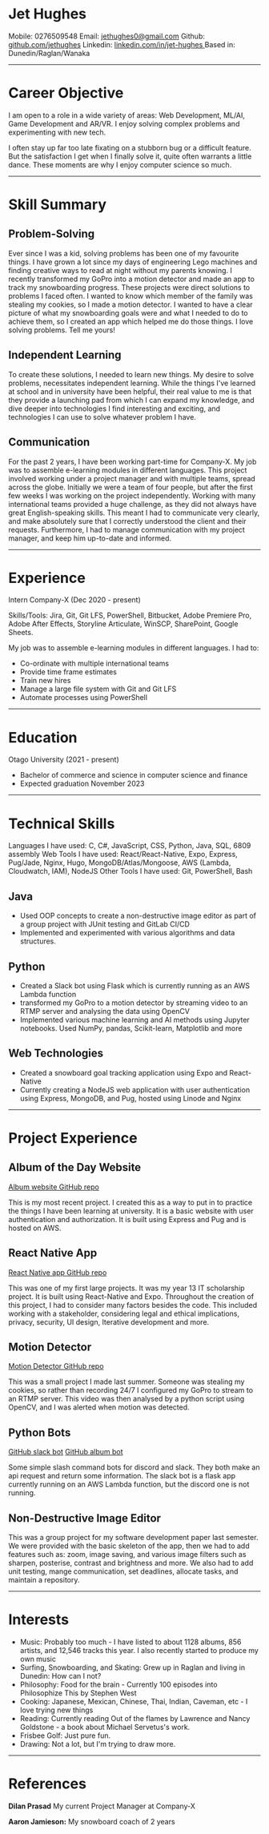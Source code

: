 # Jet Hughes

Mobile: 0276509548
Email: jethughes0@gmail.com
Github: [github.com/jethughes](https://github.com/JetHughes)
Linkedin: [linkedin.com/in/jet-hughes ](https://www.linkedin.com/in/jet-hughes)
Based in: Dunedin/Raglan/Wanaka

<hr>

# Career Objective
I am open to a role in a wide variety of areas: Web Development, ML/AI, Game Development and AR/VR. I enjoy solving complex problems and experimenting with new tech. 

I often stay up far too late fixating on a stubborn bug or a difficult feature. But the satisfaction I get when I finally solve it, quite often warrants a little dance. These moments are why I enjoy computer science so much.

<hr>

# Skill Summary
## Problem-Solving
Ever since I was a kid, solving problems has been one of my favourite things. I have grown a lot since my days of engineering Lego machines and finding creative ways to read at night without my parents knowing. I recently transformed my GoPro into a motion detector and made an app to track my snowboarding progress. These projects were direct solutions to problems I faced often. I wanted to know which member of the family was stealing my cookies, so I made a motion detector. I wanted to have a clear picture of what my snowboarding goals were and what I needed to do to achieve them, so I created an app which helped me do those things. I love solving problems. Tell me yours! 

## Independent Learning
To create these solutions, I needed to learn new things. My desire to solve problems, necessitates independent learning. While the things I've learned at school and in university have been helpful, their real value to me is that they provide a launching pad from which I can expand my knowledge, and dive deeper into technologies I find interesting and exciting, and technologies I can use to solve whatever problem I have.

## Communication
For the past 2 years, I have been working part-time for Company-X. My job was to assemble e-learning modules in different languages. This project involved working under a project manager and with multiple teams, spread across the globe. Initially we were a team of four people, but after the first few weeks I was working on the project independently. Working with many international teams provided a huge challenge, as they did not always have great English-speaking skills. This meant I had to communicate very clearly, and make absolutely sure that I correctly understood the client and their requests. Furthermore, I had to manage communication with my project manager, and keep him up-to-date and informed.

<hr>

# Experience
Intern  Company-X (Dec 2020 - present)

Skills/Tools: Jira, Git, Git LFS, PowerShell, Bitbucket, Adobe Premiere Pro, Adobe After Effects, Storyline Articulate, WinSCP, SharePoint, Google Sheets.

My job was to assemble e-learning modules in different languages. I had to:
- Co-ordinate with multiple international teams
- Provide time frame estimates
- Train new hires
- Manage a large file system with Git and Git LFS
- Automate processes using PowerShell

<hr>

# Education
Otago University (2021 - present)
- Bachelor of commerce and science in computer science and finance
- Expected graduation November 2023

<hr>

# Technical Skills
Languages I have used: C, C#, JavaScript, CSS, Python, Java, SQL, 6809 assembly
Web Tools I have used: React/React-Native, Expo, Express, Pug/Jade, Nginx, Hugo, MongoDB/Atlas/Mongoose, AWS (Lambda, Cloudwatch, IAM), NodeJS
Other Tools I have used: Git, PowerShell, Bash

## Java
- Used OOP concepts to create a non-destructive image editor as part of a group project with JUnit testing and GitLab CI/CD
- Implemented and experimented with various algorithms and data structures.

## Python
- Created a Slack bot using Flask which is currently running as an AWS Lambda function
- transformed my GoPro to a motion detector by streaming video to an RTMP server and analysing the data using OpenCV
- Implemented various machine learning and AI methods using Jupyter notebooks. Used NumPy, pandas, Scikit-learn, Matplotlib and more

## Web Technologies
- Created a snowboard goal tracking application using Expo and React-Native
- Currently creating a NodeJS web application with user authentication using Express, MongoDB, and Pug, hosted using Linode and Nginx

<hr>

# Project Experience
## Album of the Day Website
[Album website GitHub repo](https://github.com/JetHughes/album)

This is my most recent project. I created this as a way to put in to practice the things I have been learning at university. It is a basic website with user authentication and authorization. It is built using Express and Pug and is hosted on AWS.

## React Native App
[React Native app GitHub repo](https://github.com/JetHughes/snowboard-goals-app)

This was one of my first large projects. It was my year 13 IT scholarship project. It is built using React-Native and Expo. Throughout the creation of this project, I had to consider many factors besides the code. This included working with a stakeholder, considering legal and ethical implications, privacy, security, UI design, Iterative development and more.

## Motion Detector
[Motion Detector GitHub repo](https://github.com/JetHughes/motion-detector)

This was a small project I made last summer. Someone was stealing my cookies, so rather than recording 24/7 I configured my GoPro to stream to an RTMP server. This video was then analysed by a python script using OpenCV, and I was alerted when motion was detected.

## Python Bots
[GitHub slack bot](https://github.com/JetHughes/discord-album-bot) [GitHub album bot](https://github.com/JetHughes/slack-album-bot)

Some simple slash command bots for discord and slack. They both make an api request and return some information. The slack bot is a flask app currently running on an AWS Lambda function, but the discord one is not running.

## Non-Destructive Image Editor
This was a group project for my software development paper last semester. We were provided with the basic skeleton of the app, then we had to add features such as: zoom, image saving, and various image filters such as sharpen, posterise, contrast and brightness and more. We also had to add unit testing, mange communication, set deadlines, allocate tasks, and maintain a repository. 

<hr>

# Interests
- Music: Probably too much - I have listed to about 1128 albums, 856 artists, and 12,546 tracks this year. I also recently started to produce my own music
- Surfing, Snowboarding, and Skating: Grew up in Raglan and living in Dunedin: How can I not?
- Philosophy: Food for the brain - Currently 100 episodes into Philosophize This by Stephen West
- Cooking: Japanese, Mexican, Chinese, Thai, Indian, Caveman, etc - I love trying new things
- Reading: Currently reading Out of the flames by Lawrence and Nancy Goldstone - a book about Michael Servetus's work.
- Frisbee Golf: Just pure fun.
- Drawing: Not a lot, but I'm trying to draw more.

<hr>

# References
**Dilan Prasad** My current Project Manager at Company-X

**Aaron Jamieson:** My snowboard coach of 2 years